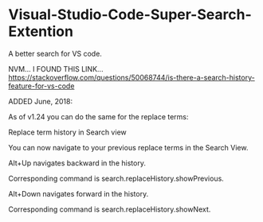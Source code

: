 # Visual-Studio-Code-Super-Search-Extention
A better search for VS code. 


NVM... I FOUND THIS LINK...
https://stackoverflow.com/questions/50068744/is-there-a-search-history-feature-for-vs-code


ADDED June, 2018:

As of v1.24 you can do the same for the replace terms:

Replace term history in Search view

You can now navigate to your previous replace terms in the Search View.

Alt+Up navigates backward in the history.

Corresponding command is search.replaceHistory.showPrevious.

Alt+Down navigates forward in the history.

Corresponding command is search.replaceHistory.showNext.



